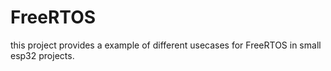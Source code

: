 # FreeRTOS
this project provides a example of different usecases for FreeRTOS in small esp32 projects.